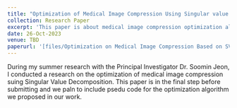 ```yaml
---
title: "Optimization of Medical Image Compression Using Singular value Decomposition"
collection: Research Paper
excerpt: 'This paper is about medical image compression optimization algorithm.'
date: 26-Oct-2023
venue: TBD
paperurl: '[files/Optimization on Medical Image Compression Based on SVD.pdf](https://drive.google.com/file/d/1BkJ2cPFeJSMrBHP4rniBhH4DV73FdOV9/view?usp=sharing)'
---
```

During my summer research with the Principal Investigator Dr. Soomin Jeon, I conducted a research on the optimization of medical image compression suing Singular Value Decomposition. This paper is in the final step before submitting and we paln to include psedu code for the optimization algorithm we proposed in our work. 
